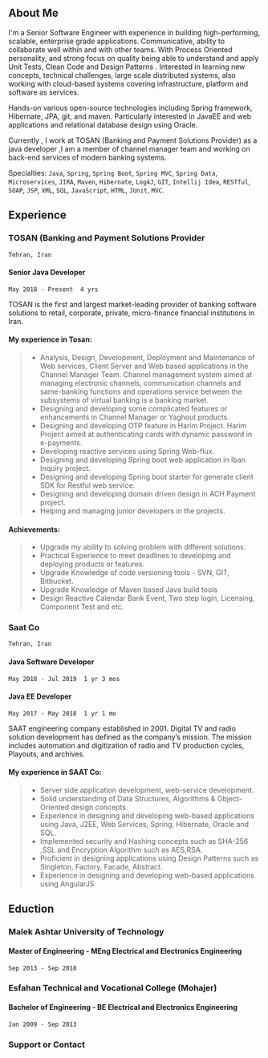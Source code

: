 ## About Me

I'm a Senior Software Engineer with experience in building high-performing, scalable, enterprise grade applications.
Communicative, ability to collaborate well within and with other teams. 
With Process Oriented personality, and strong focus on quality being able to understand and apply Unit Tests, Clean Code and Design Patterns .
Interested in learning new concepts, technical challenges, large scale distributed systems, also working with cloud-based systems covering infrastructure, platform and software as services.

Hands-on various open-source technologies including Spring framework, Hibernate, JPA, git, and maven.
Particularly interested in JavaEE and web applications and relational database design using Oracle.

Currently , I work at TOSAN (Banking and Payment Solutions Provider) as a java developer ,I am a member of channel manager team and working on back-end services of modern banking systems.

Specialties: `Java`, `Spring`, `Spring Boot`, `Spring MVC`, `Spring Data`, `Microservices`, `JIRA`, `Maven`, `Hibernate`, `Log4J`, `GIT`, `Intellij Idea`, `RESTful`, `SOAP`, `JSP`, `XML`, `SQL`, `JavaScript`, `HTML`, `JUnit`, `MVC`.

## Experience

### TOSAN (Banking and Payment Solutions Provider 
`Tehran, Iran`
#### Senior Java Developer
`May 2018 - Present  4 yrs`

TOSAN is the first and largest market-leading provider of banking software solutions to retail, corporate, private, micro-finance financial institutions in Iran.

#### My experience in Tosan:
>* Analysis, Design, Development, Deployment and Maintenance of Web services, Client Server and Web based applications in the Channel Manager Team.
Channel management system aimed at managing electronic channels, communication channels and same-banking functions and operations service between the subsystems of virtual banking is a banking market.
>* Designing and developing some complicated features or enhancements in Channel Manager or Yaghout products.
>* Designing and developing OTP feature in Harim Project. Harim Project aimed at authenticating cards with dynamic password in e-payments.
>* Developing reactive services using Spring Web-flux.
>* Designing and developing Spring boot web application in Iban Inquiry project.
>* Designing and developing Spring boot starter for generate client SDK for Restful web service.
>* Designing and developing domain driven design in ACH Payment project.
>* Helping and managing junior developers in the projects.
#### Achievements:
>* Upgrade my ability to solving problem with different solutions.
>* Practical Experience to meet deadlines to developing and deploying products or features.
>* Upgrade Knowledge of code versioning tools - SVN, GIT, Bitbucket.
>* Upgrade Knowledge of Maven based Java build tools
>* Design Reactive Calendar Bank Event, Two step login, Licensing, Component Test and etc.

### Saat Co
`Tehran, Iran`
#### Java Software Developer
`May 2018 - Jul 2019  1 yr 3 mos`
#### Java EE Developer
`May 2017 - May 2018  1 yr 1 mo`

SAAT engineering company established in 2001. Digital TV and radio solution development has defined as the company’s mission. The mission includes automation and digitization of radio and TV production cycles, Playouts, and archives.

#### My experience in SAAT Co:
>* Server side application development, web-service development.
>* Solid understanding of Data Structures, Algorithms & Object-Oriented design concepts.
>* Experience in designing and developing web-based applications using Java, J2EE, Web Services, Spring, Hibernate, Oracle and SQL.
>* Implemented security and Hashing concepts such as SHA-256 ,SSL and Encryption Algorithm such as AES,RSA.
>* Proficient in designing applications using Design Patterns such as Singleton, Factory, Facade, Abstract.
>* Experience in designing and developing web-based applications using AngularJS

## Eduction
### Malek Ashtar University of Technology
#### Master of Engineering - MEng  Electrical and Electronics Engineering
`Sep 2013 - Sep 2018`

### Esfahan Technical and Vocational College (Mohajer)
#### Bachelor of Engineering - BE  Electrical and Electronics Engineering
`Jan 2009 - Sep 2013`

### Support or Contact
